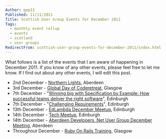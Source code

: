 ```yaml
---
Author: gep13
Published: 11/11/2011
Title: Scottish User Group Events for December 2011
Tags:
  - monthly event rollup
  - events
  - scotland
  - user groups
RedirectFrom: scottish-user-group-events-for-december-2011/index.html
---
```


What follows is a list of the events that I am aware of happening in December 2011. If you know of any other events, please feel free to let me know. If I find out about any other events, I will edit this post.

* 2nd December - [Northern Lights](https://northern-lights.heroku.com/), Aberdeen
* 3rd December - [Global Day of Coderetreat](https://www.eventbrite.com/event/2471949668), Glasgow
* 7th December - "[Winning big with Specification by Example: How successful teams deliver the right software](https://edinburgh.bcs.org.uk/courses/specification_by_example.htm)", Edinburgh
* 7th December - "[Challenging Requirements](https://edinburgh.bcs.org.uk/events/2011-12/111207.htm)", Edinburgh
* 13th December - [EdLambda December Meetup](https://www.edlambda.co.uk/coming-up/decembermeetup-13122011), Edinburgh
* 14th December - [Tech Meetup](https://techmeetup.co.uk/), Edinburgh
* 14th December - [Aberdeen Developers .Net User Group December Meeting](https://adnuguk-dec2011.eventbrite.com/?ref=ebtn), Aberdeen
* Throughout December - [Ruby On Rails Training](https://www.glasgowtechnet.com/events/39464772/?eventId=39464772&action=detail), Glasgow
